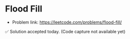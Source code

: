 # Flood Fill
- Problem link: https://leetcode.com/problems/flood-fill/

✅ Solution accepted today. (Code capture not available yet)

